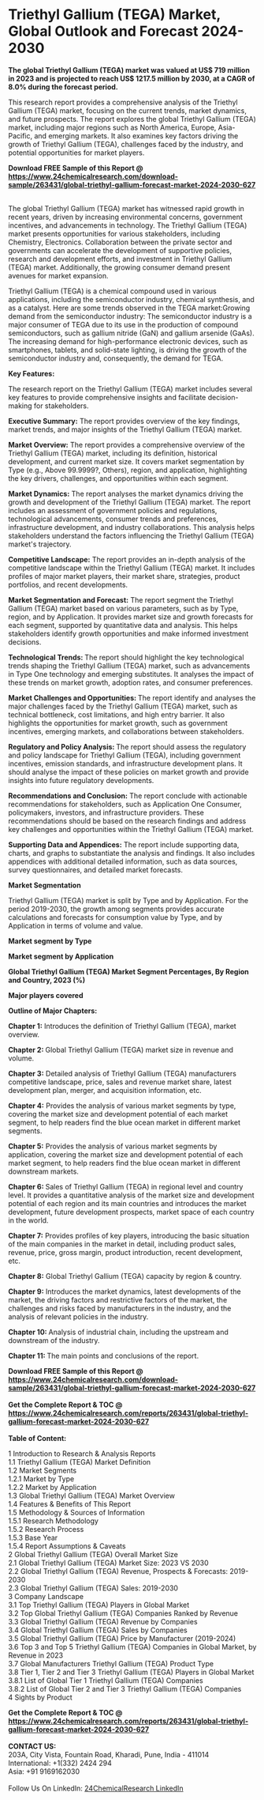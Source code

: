 <h1>Triethyl Gallium (TEGA) Market, Global Outlook and Forecast 2024-2030</h1><p><strong>The global Triethyl Gallium (TEGA) market was valued at US$ 719 million in 2023 and is projected to reach US$ 1217.5 million by 2030, at a CAGR of 8.0% during the forecast period.</strong></p><p>
</p><p>This research report provides a comprehensive analysis of the Triethyl Gallium (TEGA) market, focusing on the current trends, market dynamics, and future prospects. The report explores the global Triethyl Gallium (TEGA) market, including major regions such as North America, Europe, Asia-Pacific, and emerging markets. It also examines key factors driving the growth of Triethyl Gallium (TEGA), challenges faced by the industry, and potential opportunities for market players.</p><div><b>Download FREE Sample of this Report @ 
            <a href="https://www.24chemicalresearch.com/download-sample/263431/global-triethyl-gallium-forecast-market-2024-2030-627">
            https://www.24chemicalresearch.com/download-sample/263431/global-triethyl-gallium-forecast-market-2024-2030-627</a></b></div><br><p>
The global Triethyl Gallium (TEGA) market has witnessed rapid growth in recent years, driven by increasing environmental concerns, government incentives, and advancements in technology. The Triethyl Gallium (TEGA) market presents opportunities for various stakeholders, including Chemistry, Electronics. Collaboration between the private sector and governments can accelerate the development of supportive policies, research and development efforts, and investment in Triethyl Gallium (TEGA) market. Additionally, the growing consumer demand present avenues for market expansion.</p><p>
</p><p>
Triethyl Gallium (TEGA) is a chemical compound used in various applications, including the semiconductor industry, chemical synthesis, and as a catalyst. Here are some trends observed in the TEGA market:Growing demand from the semiconductor industry: The semiconductor industry is a major consumer of TEGA due to its use in the production of compound semiconductors, such as gallium nitride (GaN) and gallium arsenide (GaAs). The increasing demand for high-performance electronic devices, such as smartphones, tablets, and solid-state lighting, is driving the growth of the semiconductor industry and, consequently, the demand for TEGA.</p><p>
<strong>Key Features:</strong></p><p>
The research report on the Triethyl Gallium (TEGA) market includes several key features to provide comprehensive insights and facilitate decision-making for stakeholders.</p><p>
<strong>Executive Summary:</strong> The report provides overview of the key findings, market trends, and major insights of the Triethyl Gallium (TEGA) market.</p><p>
<strong>Market Overview:</strong> The report provides a comprehensive overview of the Triethyl Gallium (TEGA) market, including its definition, historical development, and current market size. It covers market segmentation by Type (e.g., Above 99.9999?, Others), region, and application, highlighting the key drivers, challenges, and opportunities within each segment.</p><p>
<strong>Market Dynamics:</strong> The report analyses the market dynamics driving the growth and development of the Triethyl Gallium (TEGA) market. The report includes an assessment of government policies and regulations, technological advancements, consumer trends and preferences, infrastructure development, and industry collaborations. This analysis helps stakeholders understand the factors influencing the Triethyl Gallium (TEGA) market's trajectory.</p><p>
<strong>Competitive Landscape:</strong> The report provides an in-depth analysis of the competitive landscape within the Triethyl Gallium (TEGA) market. It includes profiles of major market players, their market share, strategies, product portfolios, and recent developments.</p><p>
<strong>Market Segmentation and Forecast:</strong> The report segment the Triethyl Gallium (TEGA) market based on various parameters, such as by Type, region, and by Application. It provides market size and growth forecasts for each segment, supported by quantitative data and analysis. This helps stakeholders identify growth opportunities and make informed investment decisions.</p><p>
<strong>Technological Trends: </strong>The report should highlight the key technological trends shaping the Triethyl Gallium (TEGA) market, such as advancements in Type One technology and emerging substitutes. It analyses the impact of these trends on market growth, adoption rates, and consumer preferences.</p><p>
<strong>Market Challenges and Opportunities: </strong>The report identify and analyses the major challenges faced by the Triethyl Gallium (TEGA) market, such as technical bottleneck, cost limitations, and high entry barrier. It also highlights the opportunities for market growth, such as government incentives, emerging markets, and collaborations between stakeholders.</p><p>
<strong>Regulatory and Policy Analysis: </strong>The report should assess the regulatory and policy landscape for Triethyl Gallium (TEGA), including government incentives, emission standards, and infrastructure development plans. It should analyse the impact of these policies on market growth and provide insights into future regulatory developments.</p><p>
<strong>Recommendations and Conclusion:</strong> The report conclude with actionable recommendations for stakeholders, such as Application One Consumer, policymakers, investors, and infrastructure providers. These recommendations should be based on the research findings and address key challenges and opportunities within the Triethyl Gallium (TEGA) market.</p><p>
<strong>Supporting Data and Appendices:</strong> The report include supporting data, charts, and graphs to substantiate the analysis and findings. It also includes appendices with additional detailed information, such as data sources, survey questionnaires, and detailed market forecasts.</p><p>
<strong>Market Segmentation</strong></p><p>
Triethyl Gallium (TEGA) market is split by Type and by Application. For the period 2019-2030, the growth among segments provides accurate calculations and forecasts for consumption value by Type, and by Application in terms of volume and value.</p><p>
<strong>Market segment by Type</strong></p><p>
</p><p>
</p><p><strong>Market segment by Application</strong></p><p>
</p><p>
</p><p><strong>Global Triethyl Gallium (TEGA) Market Segment Percentages, By Region and Country, 2023 (%)</strong></p><p>
</p><p>
</p><p><strong>Major players covered</strong></p><p>
</p><p>
</p><p><strong>Outline of Major Chapters:</strong></p><p>
<strong>Chapter 1:</strong> Introduces the definition of Triethyl Gallium (TEGA), market overview.</p><p>
<strong>Chapter 2: </strong>Global Triethyl Gallium (TEGA) market size in revenue and volume.</p><p>
<strong>Chapter 3:</strong> Detailed analysis of Triethyl Gallium (TEGA) manufacturers competitive landscape, price, sales and revenue market share, latest development plan, merger, and acquisition information, etc.</p><p>
<strong>Chapter 4:</strong> Provides the analysis of various market segments by type, covering the market size and development potential of each market segment, to help readers find the blue ocean market in different market segments.</p><p>
<strong>Chapter 5:</strong> Provides the analysis of various market segments by application, covering the market size and development potential of each market segment, to help readers find the blue ocean market in different downstream markets.</p><p>
<strong>Chapter 6: </strong>Sales of Triethyl Gallium (TEGA) in regional level and country level. It provides a quantitative analysis of the market size and development potential of each region and its main countries and introduces the market development, future development prospects, market space of each country in the world.</p><p>
<strong>Chapter 7:</strong> Provides profiles of key players, introducing the basic situation of the main companies in the market in detail, including product sales, revenue, price, gross margin, product introduction, recent development, etc.</p><p>
<strong>Chapter 8:</strong> Global Triethyl Gallium (TEGA) capacity by region &amp; country.</p><p>
<strong>Chapter 9:</strong> Introduces the market dynamics, latest developments of the market, the driving factors and restrictive factors of the market, the challenges and risks faced by manufacturers in the industry, and the analysis of relevant policies in the industry.</p><p>
<strong>Chapter 10: </strong>Analysis of industrial chain, including the upstream and downstream of the industry.</p><p>
<strong>Chapter 11: </strong>The main points and conclusions of the report.</p><div><b>Download FREE Sample of this Report @ 
            <a href="https://www.24chemicalresearch.com/download-sample/263431/global-triethyl-gallium-forecast-market-2024-2030-627">
            https://www.24chemicalresearch.com/download-sample/263431/global-triethyl-gallium-forecast-market-2024-2030-627</a></b></div><br><div><b>Get the Complete Report & TOC @ 
            <a href="https://www.24chemicalresearch.com/reports/263431/global-triethyl-gallium-forecast-market-2024-2030-627">
            https://www.24chemicalresearch.com/reports/263431/global-triethyl-gallium-forecast-market-2024-2030-627</a></b></div><br>
            <b>Table of Content:</b><p>1 Introduction to Research & Analysis Reports<br />
    1.1 Triethyl Gallium (TEGA) Market Definition<br />
    1.2 Market Segments<br />
        1.2.1 Market by Type<br />
        1.2.2 Market by Application<br />
    1.3 Global Triethyl Gallium (TEGA) Market Overview<br />
    1.4 Features & Benefits of This Report<br />
    1.5 Methodology & Sources of Information<br />
        1.5.1 Research Methodology<br />
        1.5.2 Research Process<br />
        1.5.3 Base Year<br />
        1.5.4 Report Assumptions & Caveats<br />
2 Global Triethyl Gallium (TEGA) Overall Market Size<br />
    2.1 Global Triethyl Gallium (TEGA) Market Size: 2023 VS 2030<br />
    2.2 Global Triethyl Gallium (TEGA) Revenue, Prospects & Forecasts: 2019-2030<br />
    2.3 Global Triethyl Gallium (TEGA) Sales: 2019-2030<br />
3 Company Landscape<br />
    3.1 Top Triethyl Gallium (TEGA) Players in Global Market<br />
    3.2 Top Global Triethyl Gallium (TEGA) Companies Ranked by Revenue<br />
    3.3 Global Triethyl Gallium (TEGA) Revenue by Companies<br />
    3.4 Global Triethyl Gallium (TEGA) Sales by Companies<br />
    3.5 Global Triethyl Gallium (TEGA) Price by Manufacturer (2019-2024)<br />
    3.6 Top 3 and Top 5 Triethyl Gallium (TEGA) Companies in Global Market, by Revenue in 2023<br />
    3.7 Global Manufacturers Triethyl Gallium (TEGA) Product Type<br />
    3.8 Tier 1, Tier 2 and Tier 3 Triethyl Gallium (TEGA) Players in Global Market<br />
        3.8.1 List of Global Tier 1 Triethyl Gallium (TEGA) Companies<br />
        3.8.2 List of Global Tier 2 and Tier 3 Triethyl Gallium (TEGA) Companies<br />
4 Sights by Product</p><div><b>Get the Complete Report & TOC @ 
            <a href="https://www.24chemicalresearch.com/reports/263431/global-triethyl-gallium-forecast-market-2024-2030-627">
            https://www.24chemicalresearch.com/reports/263431/global-triethyl-gallium-forecast-market-2024-2030-627</a></b></div><br><b>CONTACT US:</b><br>
            203A, City Vista, Fountain Road, Kharadi, Pune, India - 411014<br>
            International: +1(332) 2424 294<br>
            Asia: +91 9169162030 <br><br>
            Follow Us On LinkedIn: <a href="https://www.linkedin.com/company/24chemicalresearch/">24ChemicalResearch LinkedIn</a>